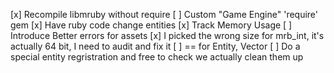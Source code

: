 
[x] Recompile libmruby without require
[ ] Custom "Game Engine" 'require' gem
[x] Have ruby code change entities
[x] Track Memory Usage
[ ] Introduce Better errors for assets
[x] I picked the wrong size for mrb_int, it's actually 64 bit, I need to audit and fix it
[ ] == for Entity, Vector
[ ] Do a special entity regristration and free to check we actually clean them up
